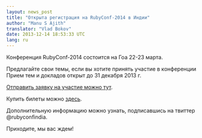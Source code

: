 ```yaml
---
layout: news_post
title: "Открыта регистрация на RubyConf-2014 в Индии"
author: "Manu S Ajith"
translator: "Vlad Bokov"
date: 2013-12-14 18:53:33 UTC
lang: ru
---
```


Конференция RubyConf-2014 состоится на Гоа 22-23 марта.

Предлагайте свои темы, если вы хотите принять участие в конференции
Прием тем и докладов открыт до 31 декабря 2013 г.

[Отправить заявку на участие можно тут][proposals].

Купить билеты можно [здесь][tickets].

Дополнительную информацию можно узнать, подписавшись на
твиттер @rubyconfindia.

Приходите, мы вас ждем!


[proposals]: https://rubyconfindia2014.busyconf.com/proposals/new
[tickets]: http://rubyconfindia.org/2014/tickets.html
